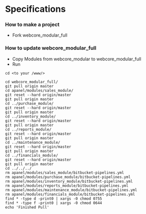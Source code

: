 # Specifications

### How to make a project
* Fork webcore_modular_full

### How to update webcore_modular_full
* Copy Modules from webcore_modular to webcore_modular_full
* Run
```
cd <to your /www/>

cd webcore_modular_full/
git pull origin master
cd apanel/modules/sales_module/
git reset --hard origin/master
git pull origin master
cd ../purchase_module/
git reset --hard origin/master
git pull origin master
cd ../inventory_module/
git reset --hard origin/master
git pull origin master
cd ../reports_module/
git reset --hard origin/master
git pull origin master
cd ../maintenance_module/
git reset --hard origin/master
git pull origin master
cd ../financials_module/
git reset --hard origin/master
git pull origin master
cd ../../../
rm apanel/modules/sales_module/bitbucket-pipelines.yml
rm apanel/modules/purchase_module/bitbucket-pipelines.yml
rm apanel/modules/inventory_module/bitbucket-pipelines.yml
rm apanel/modules/reports_module/bitbucket-pipelines.yml
rm apanel/modules/maintenance_module/bitbucket-pipelines.yml
rm apanel/modules/financials_module/bitbucket-pipelines.yml
find * -type d -print0 | xargs -0 chmod 0755
find * -type f -print0 | xargs -0 chmod 0644
echo 'Finished Pull'
```
